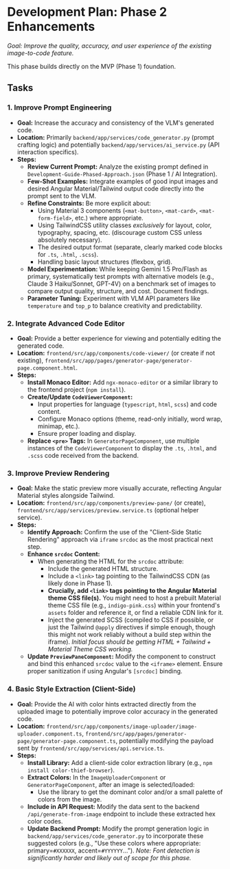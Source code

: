 # Development Plan: Phase 2 Enhancements

*Goal: Improve the quality, accuracy, and user experience of the existing image-to-code feature.*

This phase builds directly on the MVP (Phase 1) foundation.

## Tasks

### 1. Improve Prompt Engineering

*   **Goal:** Increase the accuracy and consistency of the VLM's generated code.
*   **Location:** Primarily `backend/app/services/code_generator.py` (prompt crafting logic) and potentially `backend/app/services/ai_service.py` (API interaction specifics).
*   **Steps:**
    *   **Review Current Prompt:** Analyze the existing prompt defined in `Development-Guide-Phased-Approach.json` (Phase 1 / AI Integration).
    *   **Few-Shot Examples:** Integrate examples of good input images and desired Angular Material/Tailwind output code directly into the prompt sent to the VLM.
    *   **Refine Constraints:** Be more explicit about:
        *   Using Material 3 components (`<mat-button>`, `<mat-card>`, `<mat-form-field>`, etc.) where appropriate.
        *   Using TailwindCSS utility classes *exclusively* for layout, color, typography, spacing, etc. (discourage custom CSS unless absolutely necessary).
        *   The desired output format (separate, clearly marked code blocks for `.ts`, `.html`, `.scss`).
        *   Handling basic layout structures (flexbox, grid).
    *   **Model Experimentation:** While keeping Gemini 1.5 Pro/Flash as primary, systematically test prompts with alternative models (e.g., Claude 3 Haiku/Sonnet, GPT-4V) on a benchmark set of images to compare output quality, structure, and cost. Document findings.
    *   **Parameter Tuning:** Experiment with VLM API parameters like `temperature` and `top_p` to balance creativity and predictability.

### 2. Integrate Advanced Code Editor

*   **Goal:** Provide a better experience for viewing and potentially editing the generated code.
*   **Location:** `frontend/src/app/components/code-viewer/` (or create if not existing), `frontend/src/app/pages/generator-page/generator-page.component.html`.
*   **Steps:**
    *   **Install Monaco Editor:** Add `ngx-monaco-editor` or a similar library to the frontend project (`npm install`).
    *   **Create/Update `CodeViewerComponent`:**
        *   Input properties for language (`typescript`, `html`, `scss`) and code content.
        *   Configure Monaco options (theme, read-only initially, word wrap, minimap, etc.).
        *   Ensure proper loading and display.
    *   **Replace `<pre>` Tags:** In `GeneratorPageComponent`, use multiple instances of the `CodeViewerComponent` to display the `.ts`, `.html`, and `.scss` code received from the backend.

### 3. Improve Preview Rendering

*   **Goal:** Make the static preview more visually accurate, reflecting Angular Material styles alongside Tailwind.
*   **Location:** `frontend/src/app/components/preview-pane/` (or create), `frontend/src/app/services/preview.service.ts` (optional helper service).
*   **Steps:**
    *   **Identify Approach:** Confirm the use of the "Client-Side Static Rendering" approach via `iframe` `srcdoc` as the most practical next step.
    *   **Enhance `srcdoc` Content:**
        *   When generating the HTML for the `srcdoc` attribute:
            *   Include the generated HTML structure.
            *   Include a `<link>` tag pointing to the TailwindCSS CDN (as likely done in Phase 1).
            *   **Crucially, add `<link>` tags pointing to the Angular Material theme CSS file(s).** You might need to host a prebuilt Material theme CSS file (e.g., `indigo-pink.css`) within your frontend's `assets` folder and reference it, or find a reliable CDN link for it.
            *   Inject the generated SCSS (compiled to CSS if possible, or just the Tailwind `@apply` directives if simple enough, though this might not work reliably without a build step within the iframe). *Initial focus should be getting HTML + Tailwind + Material Theme CSS working.*
    *   **Update `PreviewPaneComponent`:** Modify the component to construct and bind this enhanced `srcdoc` value to the `<iframe>` element. Ensure proper sanitization if using Angular's `[srcdoc]` binding.

### 4. Basic Style Extraction (Client-Side)

*   **Goal:** Provide the AI with color hints extracted directly from the uploaded image to potentially improve color accuracy in the generated code.
*   **Location:** `frontend/src/app/components/image-uploader/image-uploader.component.ts`, `frontend/src/app/pages/generator-page/generator-page.component.ts`, potentially modifying the payload sent by `frontend/src/app/services/api.service.ts`.
*   **Steps:**
    *   **Install Library:** Add a client-side color extraction library (e.g., `npm install color-thief-browser`).
    *   **Extract Colors:** In the `ImageUploaderComponent` or `GeneratorPageComponent`, after an image is selected/loaded:
        *   Use the library to get the dominant color and/or a small palette of colors from the image.
    *   **Include in API Request:** Modify the data sent to the backend `/api/generate-from-image` endpoint to include these extracted hex color codes.
    *   **Update Backend Prompt:** Modify the prompt generation logic in `backend/app/services/code_generator.py` to incorporate these suggested colors (e.g., "Use these colors where appropriate: primary=`#XXXXXX`, accent=`#YYYYYY`..."). *Note: Font detection is significantly harder and likely out of scope for this phase.* 